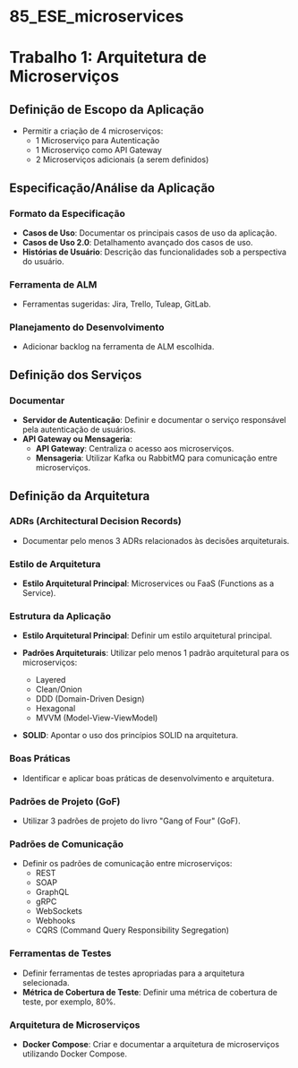 # 85_ESE_microservices

# Trabalho 1: Arquitetura de Microserviços

## Definição de Escopo da Aplicação

- Permitir a criação de 4 microserviços:
  - 1 Microserviço para Autenticação
  - 1 Microserviço como API Gateway
  - 2 Microserviços adicionais (a serem definidos)

## Especificação/Análise da Aplicação

### Formato da Especificação

- **Casos de Uso**: Documentar os principais casos de uso da aplicação.
- **Casos de Uso 2.0**: Detalhamento avançado dos casos de uso.
- **Histórias de Usuário**: Descrição das funcionalidades sob a perspectiva do usuário.

### Ferramenta de ALM

- Ferramentas sugeridas: Jira, Trello, Tuleap, GitLab.

### Planejamento do Desenvolvimento

- Adicionar backlog na ferramenta de ALM escolhida.

## Definição dos Serviços

### Documentar

- **Servidor de Autenticação**: Definir e documentar o serviço responsável pela autenticação de usuários.
- **API Gateway ou Mensageria**:
  - **API Gateway**: Centraliza o acesso aos microserviços.
  - **Mensageria**: Utilizar Kafka ou RabbitMQ para comunicação entre microserviços.

## Definição da Arquitetura

### ADRs (Architectural Decision Records)

- Documentar pelo menos 3 ADRs relacionados às decisões arquiteturais.

### Estilo de Arquitetura

- **Estilo Arquitetural Principal**: Microservices ou FaaS (Functions as a Service).

### Estrutura da Aplicação

- **Estilo Arquitetural Principal**: Definir um estilo arquitetural principal.
- **Padrões Arquiteturais**: Utilizar pelo menos 1 padrão arquitetural para os microserviços:
  - Layered
  - Clean/Onion
  - DDD (Domain-Driven Design)
  - Hexagonal
  - MVVM (Model-View-ViewModel)

- **SOLID**: Apontar o uso dos princípios SOLID na arquitetura.

### Boas Práticas

- Identificar e aplicar boas práticas de desenvolvimento e arquitetura.

### Padrões de Projeto (GoF)

- Utilizar 3 padrões de projeto do livro "Gang of Four" (GoF).

### Padrões de Comunicação

- Definir os padrões de comunicação entre microserviços:
  - REST
  - SOAP
  - GraphQL
  - gRPC
  - WebSockets
  - Webhooks
  - CQRS (Command Query Responsibility Segregation)

### Ferramentas de Testes

- Definir ferramentas de testes apropriadas para a arquitetura selecionada.
- **Métrica de Cobertura de Teste**: Definir uma métrica de cobertura de teste, por exemplo, 80%.

### Arquitetura de Microserviços

- **Docker Compose**: Criar e documentar a arquitetura de microserviços utilizando Docker Compose.

